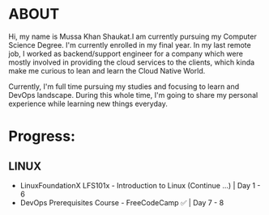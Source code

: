 # ABOUT
Hi, my name is Mussa Khan Shaukat.I am currently pursuing my Computer Science Degree. I'm currently enrolled in my final year. In my last remote job, I worked as backend/support engineer for a company which were mostly involved in providing the cloud services to the clients, which kinda make me curious to lean and learn the Cloud Native World. 

Currently, I'm full time pursuing my studies and focusing to learn and DevOps landscape. During this whole time, I'm going to share my personal experience while learning new things everyday.


# Progress:
## LINUX
- LinuxFoundationX LFS101x - Introduction to Linux (Continue ...) | Day 1 - 6
- DevOps Prerequisites Course - FreeCodeCamp ✅ | Day 7 - 8